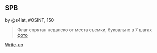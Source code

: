 ## SPB  
by @s4lat, #OSINT, 150

> Флаг спрятан недалеко от места съемки, буквально в 7 шагах
> [фото](./attachments/IMG_20220312_142439.jpg)

[Write-up](WRITEUP.md)  